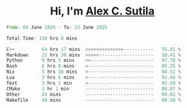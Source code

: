 <h1 align="center">Hi, I'm <a href="https://github.com/alexsutila" target="blank">Alex C. Sutila</a></h1>

<!--START_SECTION:waka-->

```rust
From: 04 June 2025 - To: 23 June 2025

Total Time: 116 hrs 8 mins

C++          64 hrs 17 mins  >>>>>>>>>>>>>>-----------   55.01 %
Markdown     21 hrs 30 mins  >>>>>--------------------   18.41 %
Python       9 hrs 5 mins    >>-----------------------   07.78 %
Bash         6 hrs 8 mins    >------------------------   05.25 %
Nix          5 hrs 16 mins   >------------------------   04.52 %
Lua          3 hrs 6 mins    >------------------------   02.66 %
Text         3 hrs 1 min     >------------------------   02.59 %
CMake        1 hr 1 min      -------------------------   00.87 %
Other        43 mins         -------------------------   00.62 %
Makefile     40 mins         -------------------------   00.58 %
```

<!--END_SECTION:waka-->
